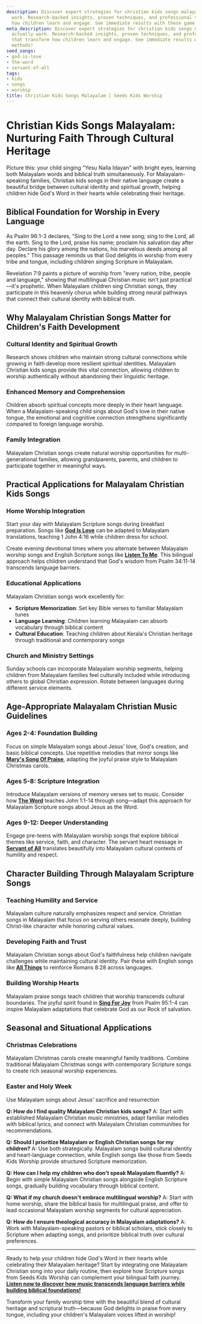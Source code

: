 ```yaml
---
description: Discover expert strategies for christian kids songs malayalam that actually
  work. Research-backed insights, proven techniques, and professional tips that transform
  how children learn and engage. See immediate results with these game-changing methods!
meta_description: Discover expert strategies for christian kids songs malayalam that
  actually work. Research-backed insights, proven techniques, and professional tips
  that transform how children learn and engage. See immediate results with these game-changing
  methods!
seed_songs:
- god-is-love
- the-word
- servant-of-all
tags:
- kids
- songs
- worship
title: Christian Kids Songs Malayalam | Seeds Kids Worship
---
```

# Christian Kids Songs Malayalam: Nurturing Faith Through Cultural Heritage

Picture this: your child singing "Yesu Nalla Idayan" with bright eyes, learning both Malayalam words and biblical truth simultaneously. For Malayalam-speaking families, Christian kids songs in their native language create a beautiful bridge between cultural identity and spiritual growth, helping children hide God's Word in their hearts while celebrating their heritage.

## Biblical Foundation for Worship in Every Language

As Psalm 96:1-3 declares, "Sing to the Lord a new song; sing to the Lord, all the earth. Sing to the Lord, praise his name; proclaim his salvation day after day. Declare his glory among the nations, his marvelous deeds among all peoples." This passage reminds us that God delights in worship from every tribe and tongue, including children singing Scripture in Malayalam.

Revelation 7:9 paints a picture of worship from "every nation, tribe, people and language," showing that multilingual Christian music isn't just practical—it's prophetic. When Malayalam children sing Christian songs, they participate in this heavenly chorus while building strong neural pathways that connect their cultural identity with biblical truth.

## Why Malayalam Christian Songs Matter for Children's Faith Development

### Cultural Identity and Spiritual Growth
Research shows children who maintain strong cultural connections while growing in faith develop more resilient spiritual identities. Malayalam Christian kids songs provide this vital connection, allowing children to worship authentically without abandoning their linguistic heritage.

### Enhanced Memory and Comprehension
Children absorb spiritual concepts more deeply in their heart language. When a Malayalam-speaking child sings about God's love in their native tongue, the emotional and cognitive connection strengthens significantly compared to foreign language worship.

### Family Integration
Malayalam Christian songs create natural worship opportunities for multi-generational families, allowing grandparents, parents, and children to participate together in meaningful ways.

## Practical Applications for Malayalam Christian Kids Songs

### Home Worship Integration
Start your day with Malayalam Scripture songs during breakfast preparation. Songs like **[God Is Love](https://seedskidsworship.com/product/god-is-love-1-john-416/)** can be adapted to Malayalam translations, teaching 1 John 4:16 while children dress for school.

Create evening devotional times where you alternate between Malayalam worship songs and English Scripture songs like **[Listen To Me](https://seedskidsworship.com/product/listen-to-me-psalm-3411-14/)**. This bilingual approach helps children understand that God's wisdom from Psalm 34:11-14 transcends language barriers.

### Educational Applications
Malayalam Christian songs work excellently for:
- **Scripture Memorization**: Set key Bible verses to familiar Malayalam tunes
- **Language Learning**: Children learning Malayalam can absorb vocabulary through biblical content
- **Cultural Education**: Teaching children about Kerala's Christian heritage through traditional and contemporary songs

### Church and Ministry Settings
Sunday schools can incorporate Malayalam worship segments, helping children from Malayalam families feel culturally included while introducing others to global Christian expression. Rotate between languages during different service elements.

## Age-Appropriate Malayalam Christian Music Guidelines

### Ages 2-4: Foundation Building
Focus on simple Malayalam songs about Jesus' love, God's creation, and basic biblical concepts. Use repetitive melodies that mirror songs like **[Mary's Song Of Praise](https://seedskidsworship.com/product/marys-song-of-praise-luke-146-50/)**, adapting the joyful praise style to Malayalam Christmas carols.

### Ages 5-8: Scripture Integration
Introduce Malayalam versions of memory verses set to music. Consider how **[The Word](https://seedskidsworship.com/product/the-word-john-11-14-2/)** teaches John 1:1-14 through song—adapt this approach for Malayalam Scripture songs about Jesus as the Word.

### Ages 9-12: Deeper Understanding
Engage pre-teens with Malayalam worship songs that explore biblical themes like service, faith, and character. The servant heart message in **[Servant of All](https://seedskidsworship.com/product/servant-of-all-mark-935/)** translates beautifully into Malayalam cultural contexts of humility and respect.

## Character Building Through Malayalam Scripture Songs

### Teaching Humility and Service
Malayalam culture naturally emphasizes respect and service. Christian songs in Malayalam that focus on serving others resonate deeply, building Christ-like character while honoring cultural values.

### Developing Faith and Trust
Malayalam Christian songs about God's faithfulness help children navigate challenges while maintaining cultural identity. Pair these with English songs like **[All Things](https://seedskidsworship.com/product/trust-vol-11-releases-april-10-2018/)** to reinforce Romans 8:28 across languages.

### Building Worship Hearts
Malayalam praise songs teach children that worship transcends cultural boundaries. The joyful spirit found in **[Sing For Joy](https://seedskidsworship.com/product/sing-for-joy-psalm-951-4-3/)** from Psalm 95:1-4 can inspire Malayalam adaptations that celebrate God as our Rock of salvation.

## Seasonal and Situational Applications

### Christmas Celebrations
Malayalam Christmas carols create meaningful family traditions. Combine traditional Malayalam Christmas songs with contemporary Scripture songs to create rich seasonal worship experiences.

### Easter and Holy Week
Use Malayalam songs about Jesus' sacrifice and resurrection

**Q: How do I find quality Malayalam Christian kids songs?**
A: Start with established Malayalam Christian music ministries, adapt familiar melodies with biblical lyrics, and connect with Malayalam Christian communities for recommendations.

**Q: Should I prioritize Malayalam or English Christian songs for my children?**
A: Use both strategically. Malayalam songs build cultural identity and heart-language connection, while English songs like those from Seeds Kids Worship provide structured Scripture memorization.

**Q: How can I help my children who don't speak Malayalam fluently?**
A: Begin with simple Malayalam Christian songs alongside English Scripture songs, gradually building vocabulary through biblical content.

**Q: What if my church doesn't embrace multilingual worship?**
A: Start with home worship, share the biblical basis for multilingual praise, and offer to lead occasional Malayalam worship segments for cultural appreciation.

**Q: How do I ensure theological accuracy in Malayalam adaptations?**
A: Work with Malayalam-speaking pastors or biblical scholars, stick closely to Scripture when adapting songs, and prioritize biblical truth over cultural preferences.

---

Ready to help your children hide God's Word in their hearts while celebrating their Malayalam heritage? Start by integrating one Malayalam Christian song into your daily routine, then explore how Scripture songs from Seeds Kids Worship can complement your bilingual faith journey. **[Listen now to discover how music transcends language barriers while building biblical foundations!](https://seedskidsworship.com/)**

Transform your family worship time with the beautiful blend of cultural heritage and scriptural truth—because God delights in praise from every tongue, including your children's Malayalam voices lifted in worship!

<script type="application/ld+json">
{
  "@context": "https://schema.org",
  "@type": "Article",
  "headline": "Christian Kids Songs Malayalam",
  "author": {
    "@type": "Organization",
    "name": "Seeds Kids Worship"
  },
  "publisher": {
    "@type": "Organization",
    "name": "Seeds Kids Worship",
    "logo": {
      "@type": "ImageObject",
      "url": "https://seedskidsworship.com/logo.png"
    }
  },
  "datePublished": "2025-09-04T09:38:51.180371",
  "dateModified": "2025-09-04T09:38:51.180393",
  "description": "Discover expert strategies for christian kids songs malayalam that actually work. Research-backed insights, proven techniques, and professional tips that transf",
  "mainEntityOfPage": {
    "@type": "WebPage",
    "@id": "https://seedskidsworship.com/activities/christian-kids-songs-malayalam/"
  }
}
</script>

<script type="application/ld+json">
{
  "@context": "https://schema.org",
  "@type": "Product",
  "name": "God Is Love",
  "description": "Scripture song declaring that God is love and encouraging children to trust His perfect love.",
  "url": "https://seedskidsworship.com/product/god-is-love-1-john-416/",
  "brand": {
    "@type": "Brand",
    "name": "Seeds Kids Worship"
  },
  "category": "Children's Christian Music",
  "album": "The Character of God"
}
</script>

<script type="application/ld+json">
{
  "@context": "https://schema.org",
  "@type": "Product",
  "name": "The Word",
  "description": "Profound song about Jesus as the Word who became flesh from John 1:1-14",
  "url": "https://seedskidsworship.com/product/the-word-john-11-14-2/",
  "brand": {
    "@type": "Brand",
    "name": "Seeds Kids Worship"
  },
  "category": "Children's Christian Music",
  "album": "Jesus"
}
</script>

<script type="application/ld+json">
{
  "@context": "https://schema.org",
  "@type": "Product",
  "name": "Servant of All",
  "description": "A song about serving others and being great through humility",
  "url": "https://seedskidsworship.com/product/servant-of-all-mark-935/",
  "brand": {
    "@type": "Brand",
    "name": "Seeds Kids Worship"
  },
  "category": "Children's Christian Music",
  "album": "The Power of Encouragement"
}
</script>

<script type="application/ld+json">
{
  "@context": "https://schema.org",
  "@type": "Product",
  "name": "Mary's Song Of Praise",
  "description": "Christmas song featuring Mary's Magnificat of praise from Luke 1:46-50",
  "url": "https://seedskidsworship.com/product/marys-song-of-praise-luke-146-50/",
  "brand": {
    "@type": "Brand",
